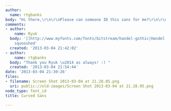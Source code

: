 ```yaml
---
author:
  name: rtgbanks
body: "Hi there,\r\n\r\nPlease can someone ID this sans for me?\r\n\r\nThanks in advance\r\nR"
comments:
- author:
    name: Ryuk
  body: '[[http://www.myfonts.com/fonts/bitstream/handel-gothic|Handel Gothic BT]]
    squooshed'
  created: '2013-03-04 21:42:02'
- author:
    name: rtgbanks
  body: "Thank you Ryuk \u2014 as always! :) "
  created: '2013-03-04 21:54:44'
date: '2013-03-04 21:30:26'
files:
- filename: Screen Shot 2013-03-04 at 21.28.05.png
  uri: public://old-images/Screen Shot 2013-03-04 at 21.28.05.png
node_type: font_id
title: Curved Sans

---
```

